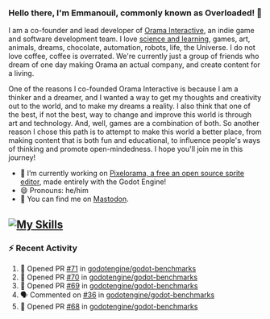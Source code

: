 ### Hello there, I'm Emmanouil, commonly known as Overloaded! 👋
I am a co-founder and lead developer of [Orama Interactive](https://www.oramainteractive.com/), an indie game and software development team. I love [science and learning](https://github.com/OverloadedOrama/KnowledgeBase), games, art, animals, dreams, chocolate, automation, robots, life, the Universe. I do not love coffee, coffee is overrated. We're currently just a group of friends who dream of one day making Orama an actual company, and create content for a living.

One of the reasons I co-founded Orama Interactive is because I am a thinker and a dreamer, and I wanted a way to get my thoughts and creativity out to the world, and to make my dreams a reality. I also think that one of the best, if not the best, way to change and improve this world is through art and technology. And, well, games are a combination of both. So another reason I chose this path is to attempt to make this world a better place, from making content that is both fun and educational, to influence people's ways of thinking and promote open-mindedness. I hope you'll join me in this journey!

- 🔭 I’m currently working on [Pixelorama, a free an open source sprite editor](https://github.com/Orama-Interactive/Pixelorama), made entirely with the Godot Engine!
- 😄 Pronouns: he/him
- 🐘 You can find me on <a rel="me" href="https://mastodon.social/@Overloaded">Mastodon</a>.

[![My Skills](https://skillicons.dev/icons?i=godot,py,cpp,cs,git,linux,html)](https://skillicons.dev)
---

### :zap: Recent Activity

<!--START_SECTION:activity-->
1. 💪 Opened PR [#71](https://github.com/godotengine/godot-benchmarks/pull/71) in [godotengine/godot-benchmarks](https://github.com/godotengine/godot-benchmarks)
2. 💪 Opened PR [#70](https://github.com/godotengine/godot-benchmarks/pull/70) in [godotengine/godot-benchmarks](https://github.com/godotengine/godot-benchmarks)
3. 💪 Opened PR [#69](https://github.com/godotengine/godot-benchmarks/pull/69) in [godotengine/godot-benchmarks](https://github.com/godotengine/godot-benchmarks)
4. 🗣 Commented on [#36](https://github.com/godotengine/godot-benchmarks/issues/36#issuecomment-2149742988) in [godotengine/godot-benchmarks](https://github.com/godotengine/godot-benchmarks)
5. 💪 Opened PR [#68](https://github.com/godotengine/godot-benchmarks/pull/68) in [godotengine/godot-benchmarks](https://github.com/godotengine/godot-benchmarks)
<!--END_SECTION:activity-->

<!--
**OverloadedOrama/OverloadedOrama** is a ✨ _special_ ✨ repository because its `README.md` (this file) appears on your GitHub profile.

Here are some ideas to get you started:

- 👯 I’m looking to collaborate on ...
- 🤔 I’m looking for help with ...
- 💬 Ask me about ...
- 📫 How to reach me: ...
- ⚡ Fun fact: ...
-->
